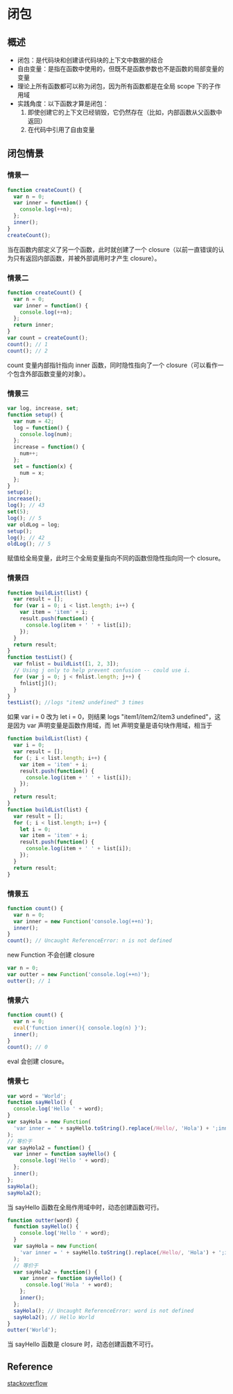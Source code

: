 # 闭包

## 概述

- 闭包：是代码块和创建该代码块的上下文中数据的结合
- 自由变量：是指在函数中使用的，但既不是函数参数也不是函数的局部变量的变量
- 理论上所有函数都可以称为闭包，因为所有函数都是在全局 scope 下的子作用域
- 实践角度：以下函数才算是闭包：
  1.  即使创建它的上下文已经销毁，它仍然存在（比如，内部函数从父函数中返回）
  1.  在代码中引用了自由变量

## 闭包情景

### 情景一

```javascript
function createCount() {
  var n = 0;
  var inner = function() {
    console.log(++n);
  };
  inner();
}
createCount();
```

当在函数内部定义了另一个函数，此时就创建了一个 closure（以前一直错误的认为只有返回内部函数，并被外部调用时才产生 closure）。

### 情景二

```javascript
function createCount() {
  var n = 0;
  var inner = function() {
    console.log(++n);
  };
  return inner;
}
var count = createCount();
count(); // 1
count(); // 2
```

count 变量内部指针指向 inner 函数，同时隐性指向了一个 closure（可以看作一个包含外部函数变量的对象）。

### 情景三

```javascript
var log, increase, set;
function setup() {
  var num = 42;
  log = function() {
    console.log(num);
  };
  increase = function() {
    num++;
  };
  set = function(x) {
    num = x;
  };
}
setup();
increase();
log(); // 43
set(5);
log(); // 5
var oldLog = log;
setup();
log(); // 42
oldLog(); // 5
```

赋值给全局变量，此时三个全局变量指向不同的函数但隐性指向同一个 closure。

### 情景四

```javascript
function buildList(list) {
  var result = [];
  for (var i = 0; i < list.length; i++) {
    var item = 'item' + i;
    result.push(function() {
      console.log(item + ' ' + list[i]);
    });
  }
  return result;
}
function testList() {
  var fnlist = buildList([1, 2, 3]);
  // Using j only to help prevent confusion -- could use i.
  for (var j = 0; j < fnlist.length; j++) {
    fnlist[j]();
  }
}
testList(); //logs "item2 undefined" 3 times
```

如果 var i = 0 改为 let i = 0，则结果 logs "item1/item2/item3 undefined"，这是因为 var 声明变量是函数作用域，而 let 声明变量是语句块作用域，相当于

```javascript
function buildList(list) {
  var i = 0;
  var result = [];
  for (; i < list.length; i++) {
    var item = 'item' + i;
    result.push(function() {
      console.log(item + ' ' + list[i]);
    });
  }
  return result;
}
function buildList(list) {
  var result = [];
  for (; i < list.length; i++) {
    let i = 0;
    var item = 'item' + i;
    result.push(function() {
      console.log(item + ' ' + list[i]);
    });
  }
  return result;
}
```

### 情景五

```javascript
function count() {
  var n = 0;
  var inner = new Function('console.log(++n)');
  inner();
}
count(); // Uncaught ReferenceError: n is not defined
```

new Function 不会创建 closure

```javascript
var n = 0;
var outter = new Function('console.log(++n)');
outter(); // 1
```

### 情景六

```javascript
function count() {
  var n = 0;
  eval('function inner(){ console.log(n) }');
  inner();
}
count(); // 0
```

eval 会创建 closure。

### 情景七

```javascript
var word = 'World';
function sayHello() {
  console.log('Hello ' + word);
}
var sayHola = new Function(
  'var inner = ' + sayHello.toString().replace(/Hello/, 'Hola') + ';inner();',
);
// 等价于
var sayHola2 = function() {
  var inner = function sayHello() {
    console.log('Hello ' + word);
  };
  inner();
};
sayHola();
sayHola2();
```

当 sayHello 函数在全局作用域中时，动态创建函数可行。

```javascript
function outter(word) {
  function sayHello() {
    console.log('Hello ' + word);
  }
  var sayHola = new Function(
    'var inner = ' + sayHello.toString().replace(/Hello/, 'Hola') + ';inner();',
  );
  // 等价于
  var sayHola2 = function() {
    var inner = function sayHello() {
      console.log('Hola ' + word);
    };
    inner();
  };
  sayHola(); // Uncaught ReferenceError: word is not defined
  sayHola2(); // Hello World
}
outter('World');
```

当 sayHello 函数是 closure 时，动态创建函数不可行。

## Reference

[stackoverflow](https://stackoverflow.com/questions/111102/how-do-javascript-closures-work)
